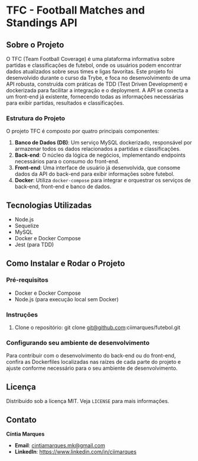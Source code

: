 # TFC - Football Matches and Standings API

## Sobre o Projeto

O TFC (Team Football Coverage) é uma plataforma informativa sobre partidas e classificações de futebol, onde os usuários podem encontrar dados atualizados sobre seus times e ligas favoritas. Este projeto foi desenvolvido durante o curso da Trybe, e foca no desenvolvimento de uma API robusta, construída com práticas de TDD (Test Driven Development) e dockerizada para facilitar a integração e o deployment. A API se conecta a um front-end já existente, fornecendo todas as informações necessárias para exibir partidas, resultados e classificações.

### Estrutura do Projeto

O projeto TFC é composto por quatro principais componentes:

1. **Banco de Dados (DB)**: Um serviço MySQL dockerizado, responsável por armazenar todos os dados relacionados a partidas e classificações.
2. **Back-end**: O núcleo da lógica de negócios, implementando endpoints necessários para o consumo do front-end.
3. **Front-end**: Uma interface de usuário já desenvolvida, que consome dados da API do back-end para exibir informações sobre futebol.
4. **Docker**: Utiliza `docker-compose` para integrar e orquestrar os serviços de back-end, front-end e banco de dados.

## Tecnologias Utilizadas

- Node.js
- Sequelize
- MySQL
- Docker e Docker Compose
- Jest (para TDD)

## Como Instalar e Rodar o Projeto

### Pré-requisitos

- Docker e Docker Compose
- Node.js (para execução local sem Docker)

### Instruções

1. Clone o repositório: git clone git@github.com:ciimarques/futebol.git

### Configurando seu ambiente de desenvolvimento

Para contribuir com o desenvolvimento do back-end ou do front-end, confira as Dockerfiles localizadas nas raízes de cada parte do projeto e ajuste conforme necessário para o seu ambiente de desenvolvimento.

## Licença

Distribuído sob a licença MIT. Veja `LICENSE` para mais informações.

## Contato
 **Cíntia Marques** 
- **Email**:  cintiamarques.mk@gmail.com
- **LinkedIn**: https://www.linkedin.com/in/ciimarques

   
